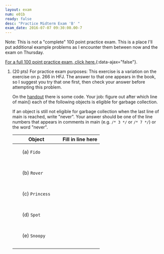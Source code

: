 ```yaml
---
layout: exam
num: e01b
ready: false
desc: "Practice Midterm Exam 'B' "
exam_date: 2016-07-07 09:30:00.00-7
---
```


Note: This is not a "complete" 100 point practice exam.  This is a place I'll put additional example problems as I encounter them
between now and the exam on Thursday.

[For a full 100 point practice exam, click here.](/exam/e01/cs56_m16_e01_practice/){:data-ajax="false"}.

<ol>

<li markdown="1" style="margin-bottom:8em;">

(20 pts) For practice exam purposes: This exercise is a variation on the exercise on p. 266 in HFJ.  The answer to that one appears in the book, so I suggest you try that one first, then check your answer before attempting this problem.

On the [handout](handout) there is some code.    Your job: figure out after which line of main() each of the following objects is eligible for garbage collection. 

If an object is still not eligible for garbage collection when the last line of main is reached, write "never".    Your answer should be one of the line numbers that appears in comments in main (e.g. `/* 3 */` or `/* 7 */`) or the word "never".

<style>
 .fill-in-blanks-smaller table {
   width: 60%;
 }
 .fill-in-blanks-smaller table * td {
    margin: 1em 1em 1em 1em;
    padding: 1em 2em 2em 2em;
 }
</style>
<div class="fill-in-blanks-smaller" markdown="1">

| Object         | Fill in line  here |
|----------------|--------------------|
| (a) `Fido`     |                    |
| (b) `Rover`    |                    |
| (c) `Princess` |                    |
| (d) `Spot`     |                    |
| (e) `Snoopy`   |                    |

</div>

</li>


</ol>

<div style="display:none;">
http://ucsb-cs56-m16.github.io/exam/e01/cs56_m16_e01_practice_b/
</div>
